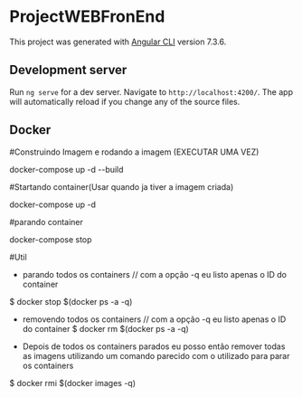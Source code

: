 # ProjectWEBFronEnd

This project was generated with [Angular CLI](https://github.com/angular/angular-cli) version 7.3.6.

## Development server

Run `ng serve` for a dev server. Navigate to `http://localhost:4200/`. The app will automatically reload if you change any of the source files.


## Docker

#Construindo Imagem e rodando a imagem (EXECUTAR UMA VEZ)

docker-compose up -d --build

#Startando container(Usar quando ja tiver a imagem criada)

docker-compose up -d

#parando container

docker-compose stop

#Util

- parando todos os containers // com a opção -q eu listo apenas o ID do container

$ docker stop $(docker ps -a -q)

- removendo todos os containers // com a opção -q eu listo apenas o ID do container
$ docker rm $(docker ps -a -q)

 - Depois de todos os containers parados eu posso então remover todas as imagens utilizando um comando parecido com o utilizado para parar os containers

$ docker rmi $(docker images -q)